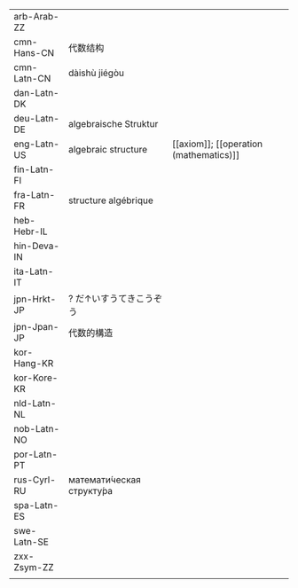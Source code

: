 | | | |
|-|-|-|
| arb-Arab-ZZ |  |  |
| cmn-Hans-CN | 代数结构 |  |
| cmn-Latn-CN | dàishù jiégòu |  |
| dan-Latn-DK |  |  |
| deu-Latn-DE | algebraische Struktur |  |
| eng-Latn-US | algebraic structure | [[axiom]]; [[operation (mathematics)]] |
| fin-Latn-FI |  |  |
| fra-Latn-FR | structure algébrique |  |
| heb-Hebr-IL |  |  |
| hin-Deva-IN |  |  |
| ita-Latn-IT |  |  |
| jpn-Hrkt-JP | ? だ↑いすうてきこうぞう |  |
| jpn-Jpan-JP | 代数的構造 |  |
| kor-Hang-KR |  |  |
| kor-Kore-KR |  |  |
| nld-Latn-NL |  |  |
| nob-Latn-NO |  |  |
| por-Latn-PT |  |  |
| rus-Cyrl-RU | математи́ческая структу́ра |  |
| spa-Latn-ES |  |  |
| swe-Latn-SE |  |  |
| zxx-Zsym-ZZ |  |  |
|  |  |  |

